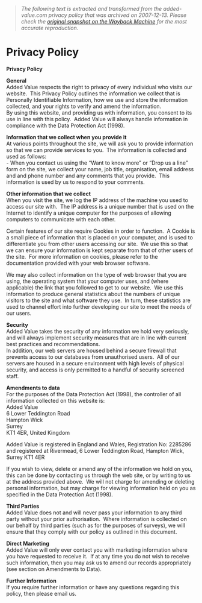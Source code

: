 > *The following text is extracted and transformed from the added-value.com privacy policy that was archived on 2007-12-13. Please check the [original snapshot on the Wayback Machine](https://web.archive.org/web/20071213073553id_/http%3A//www.added-value.com/AV/tabid/147/Default.aspx) for the most accurate reproduction.*

# Privacy Policy

**Privacy Policy**

**General**  
Added Value respects the right to privacy of every individual who visits our website.  This Privacy Policy outlines the information we collect that is Personally Identifiable Information, how we use and store the information collected, and your rights to verify and amend the information.  
By using this website, and providing us with information, you consent to its use in line with this policy.  Added Value will always handle information in compliance with the Data Protection Act (1998).

**Information that we collect when you provide it**  
At various points throughout the site, we will ask you to provide information so that we can provide services to you.  The information is collected and used as follows:  
\- When you contact us using the “Want to know more” or “Drop us a line” form on the site, we collect your name, job title, organisation, email address and and phone number and any comments that you provide.  This information is used by us to respond to your comments.

**Other information that we collect**  
When you visit the site, we log the IP address of the machine you used to access our site with.  The IP address is a unique number that is used on the Internet to identify a unique computer for the purposes of allowing computers to communicate with each other.

Certain features of our site require Cookies in order to function.  A Cookie is a small piece of information that is placed on your computer, and is used to differentiate you from other users accessing our site.  We use this so that we can ensure your information is kept separate from that of other users of the site.  For more information on cookies, please refer to the documentation provided with your web browser software.

We may also collect information on the type of web browser that you are using, the operating system that your computer uses, and (where applicable) the link that you followed to get to our website.  We use this information to produce general statistics about the numbers of unique visitors to the site and what software they use.  In turn, these statistics are used to channel effort into further developing our site to meet the needs of our users.

**Security**  
Added Value takes the security of any information we hold very seriously, and will always implement security measures that are in line with current best practices and recommendations.  
In addition, our web servers are housed behind a secure firewall that prevents access to our databases from unauthorised users.  All of our servers are housed in a secure environment with high levels of physical security, and access is only permitted to a handful of security screened staff.

**Amendments to data**  
For the purposes of the Data Protection Act (1998), the controller of all information collected on this website is:  
Added Value  
6 Lower Teddington Road  
Hampton Wick  
Surrey  
KT1 4ER, United Kingdom

Added Value is registered in England and Wales, Registration No: 2285286 and registered at Rivermead, 6 Lower Teddington Road, Hampton Wick, Surrey KT1 4ER

If you wish to view, delete or amend any of the information we hold on you, this can be done by contacting us through the web site, or by writing to us at the address provided above.  We will not charge for amending or deleting personal information, but may charge for viewing information held on you as specified in the Data Protection Act (1998).

**Third Parties**  
Added Value does not and will never pass your information to any third party without your prior authorisation.  Where information is collected on our behalf by third parties (such as for the purposes of surveys), we will ensure that they comply with our policy as outlined in this document.

**Direct Marketing**  
Added Value will only ever contact you with marketing information where you have requested to receive it.  If at any time you do not wish to receive such information, then you may ask us to amend our records appropriately (see section on Amendments to Data).

**Further Information**  
If you require further information or have any questions regarding this policy, then please email us.  


